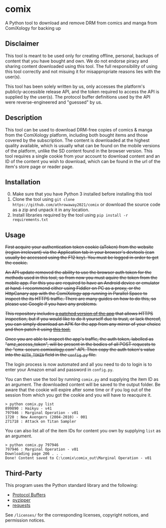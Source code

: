 # comix
A Python tool to download and remove DRM from comics and manga from ComiXology for backing up

## Disclaimer

This tool is meant to be used only for creating offline, personal, backups of content that you have bought and own. We do not endorse piracy and sharing content downloaded using this tool. The full responsibility of using this tool correctly and not misuing it for misappropriate reasons lies with the user(s).

This tool has been solely written by us, only accesses the platform's publicly-accessible release API, and the token required to access the API is supplied by the user(s). The protocol buffer definitions used by the API were reverse-engineered and "guessed" by us.

## Description

This tool can be used to download DRM-free copies of comics & manga from the ComiXology platform, including both bought items and those covered by the subscription. The content is downloaded at the highest quality available, which is usually what can be found on the mobile versions of the platform, unlike the SD content found in the browser version. This tool requires a single cookie from your account to download content and an ID of the content you wish to download, which can be found in the url of the item's store page or reader page.

## Installation

0. Make sure that you have Python 3 installed before installing this tool
1. Clone the tool using `git clone https://github.com/athrowaway2021/comix` or download the source code as a zip and unpack it in any location.
2. Install libraries required by the tool using `pip install -r requirements.txt`

## Usage

~~First acquire your authentication token cookie (aToken) from the website (region irrelevant) via the Application tab in your browser's devtools (can usually be accessed using the F12 key). You must be logged in order to get the cookie.~~

~~An API update removed the ability to use the browser auth token for the methods used in this tool, so from now you must aquire the token from the mobile app. For this you are required to have an Android device or emulator at hand. I recommend either using Fiddler on PC as a proxy, or the HttpCanary app with the ComiXology app running in Parallel Space to inspect the its HTTPS traffic. There are many guides on how to do this, so please use Google if you have any problems.~~

~~This repository includes [a patched version of the app](https://github.com/athrowaway2021/comix/blob/main/comix_3.10.17_patched.apk) that allows HTTPS inspection, but if you would like to do it yourself due to trust, or lack thereof, you can simply download an APK for the app from any mirror of your choice and then patch it using [this tool.](https://github.com/shroudedcode/apk-mitm)~~

~~Once you are able to inspect the app's traffic, the auth token, labelled as "amz_access_token", will be present in the bodies of all POST requests to the "cmx-secure.comixology.com" API. Then copy the auth token's value into the `AUTH_TOKEN` field in the `config.py` file.~~

The login process is now automated and all you need to do to login is to enter your Amazon email and password in `config.py`.

You can then use the tool by running `comix.py` and supplying the item ID as an argument. The downloaded content will be saved to the output folder. Be aware that the cookie will expire after some time or if you log out of the session from which you got the cookie and you will have to reacquire it.

```
> python comix.py list
899890 : Haikyu - v41
797946 : Marginal Operation - v01
1720 : New Avengers (2004-2010) - 001
271718 : Attack on Titan Sampler
```

You can also list all of the item IDs for content you own by supplying `list` as an argument.

```
> python comix.py 797946
797946 : Marginal Operation - v01
Downloading page 206 . . .
Done! Content saved to C:\comix\comix_out\Marginal Operation - v01
```

## Third-Party
This program uses the Python standard library and the following:
  - [Protocol Buffers](https://github.com/protocolbuffers/protobuf)
  - [pyzipper](https://github.com/danifus/pyzipper)
  - [requests](https://github.com/psf/requests)

See `/licenses/` for the corresponding licenses, copyright notices, and permission notices.
